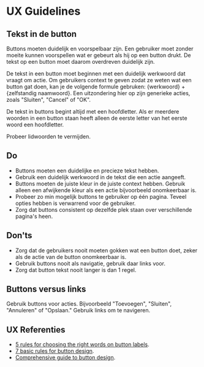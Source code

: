 <!--
@license EUPL-1.2
Copyright (c) 2021 Gemeente Utrecht
-->

<!-- markdownlint-disable MD033 -->

# UX Guidelines

## Tekst in de button

Buttons moeten duidelijk en voorspelbaar zijn. Een gebruiker moet zonder moeite kunnen voorspellen wat er gebeurt als hij op een button drukt. De tekst op een button moet daarom overdreven duidelijk zijn.

De tekst in een button moet beginnen met een duidelijk werkwoord dat vraagt om actie. Om gebruikers context te geven zodat ze weten wat een button gat doen, kan je de volgende formule gebruken: {werkwoord} + {zelfstandig naamwoord}. Een uitzondering hier op zijn generieke acties, zoals "Sluiten", "Cancel" of "OK".

De tekst in buttons begint altijd met een hoofdletter. Als er meerdere woorden in een button staan heeft alleen de eerste letter van het eerste woord een hoofdletter.

Probeer lidwoorden te vermijden.

## Do

- Buttons moeten een duidelijke en precieze tekst hebben.
- Gebruik een duidelijk werkwoord in de tekst die een actie aangeeft.
- Buttons moeten de juiste kleur in de juiste context hebben. Gebruik alleen een afwijkende kleur als een actie bijvoorbeeld onomkeerbaar is.
- Probeer zo min mogelijk buttons te gebruiker op één pagina. Teveel opties hebben is verwarrend voor de gebruiker.
- Zorg dat buttons consistent op dezelfde plek staan over verschillende pagina's heen.

## Don'ts

- Zorg dat de gebruikers nooit moeten gokken wat een button doet, zeker als de actie van de button onomkeerbaar is.
- Gebruik buttons nooit als navigatie, gebruik daar links voor.
- Zorg dat button tekst nooit langer is dan 1 regel.

## Buttons versus links

Gebruik buttons voor acties. Bijvoorbeeld "Toevoegen", "Sluiten", "Annuleren" of "Opslaan." Gebruik links om te navigeren.

## UX Referenties

- [5 rules for choosing the right words on button labels](https://uxmovement.com/buttons/5-rules-for-choosing-the-right-words-on-button-labels/).
- [7 basic rules for button design](https://uxplanet.org/7-basic-rules-for-button-design-63dcdf5676b4).
- [Comprehensive guide to button design](https://www.invisionapp.com/inside-design/comprehensive-guide-designing-ux-buttons/).
